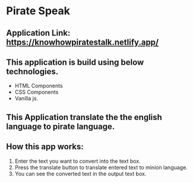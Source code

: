 # Pirate Speak

## Application Link: https://knowhowpiratestalk.netlify.app/

## This application is build using below technologies.
* HTML Components
* CSS Components
* Vanilla js.

## This Application translate the the english language to pirate language.

## How this app works:
1. Enter the text you want to convert into the text box.
2. Press the translate button to translate entered text to minion language.
3. You can see the converted text in the output text box.
